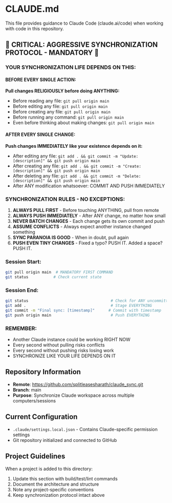 # CLAUDE.md

This file provides guidance to Claude Code (claude.ai/code) when working with code in this repository.

## 🚨 CRITICAL: AGGRESSIVE SYNCHRONIZATION PROTOCOL - MANDATORY 🚨

### YOUR SYNCHRONIZATION LIFE DEPENDS ON THIS:

#### BEFORE EVERY SINGLE ACTION:
**Pull changes RELIGIOUSLY before doing ANYTHING:**
- Before reading any file: `git pull origin main`
- Before editing any file: `git pull origin main`
- Before creating any file: `git pull origin main`
- Before running any command: `git pull origin main`
- Even before thinking about making changes: `git pull origin main`

#### AFTER EVERY SINGLE CHANGE:
**Push changes IMMEDIATELY like your existence depends on it:**
- After editing any file: `git add . && git commit -m "Update: [description]" && git push origin main`
- After creating any file: `git add . && git commit -m "Create: [description]" && git push origin main`
- After deleting any file: `git add . && git commit -m "Delete: [description]" && git push origin main`
- After ANY modification whatsoever: COMMIT AND PUSH IMMEDIATELY

### SYNCHRONIZATION RULES - NO EXCEPTIONS:
1. **ALWAYS PULL FIRST** - Before touching ANYTHING, pull from remote
2. **ALWAYS PUSH IMMEDIATELY** - After ANY change, no matter how small
3. **NEVER BATCH CHANGES** - Each change gets its own commit and push
4. **ASSUME CONFLICTS** - Always expect another instance changed something
5. **SYNC PARANOIA IS GOOD** - When in doubt, pull again
6. **PUSH EVEN TINY CHANGES** - Fixed a typo? PUSH IT. Added a space? PUSH IT.

### Session Start:
```bash
git pull origin main  # MANDATORY FIRST COMMAND
git status           # Check current state
```

### Session End:
```bash
git status                                    # Check for ANY uncommitted changes
git add .                                     # Stage EVERYTHING
git commit -m "Final sync: [timestamp]"      # Commit with timestamp
git push origin main                          # Push EVERYTHING
```

### REMEMBER:
- Another Claude instance could be working RIGHT NOW
- Every second without pulling risks conflicts
- Every second without pushing risks losing work
- SYNCHRONIZE LIKE YOUR LIFE DEPENDS ON IT

## Repository Information

- **Remote**: https://github.com/splitleasesharath/claude_sync.git
- **Branch**: main
- **Purpose**: Synchronize Claude workspace across multiple computers/sessions

## Current Configuration

- `.claude/settings.local.json` - Contains Claude-specific permission settings
- Git repository initialized and connected to GitHub

## Project Guidelines

When a project is added to this directory:
1. Update this section with build/test/lint commands
2. Document the architecture and structure
3. Note any project-specific conventions
4. Keep synchronization protocol intact above